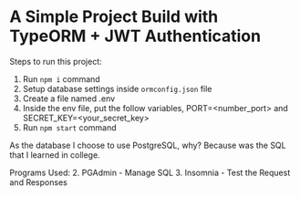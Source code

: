 # A Simple Project Build with TypeORM + JWT Authentication

Steps to run this project:

1. Run `npm i` command
2. Setup database settings inside `ormconfig.json` file
3. Create a file named .env
4. Inside the env file, put the follow variables, PORT=<number_port>  and SECRET_KEY=<your_secret_key>
5. Run `npm start` command


As the database I choose to use PostgreSQL, why? Because was the SQL that I learned in college.

Programs Used:
2. PGAdmin  - Manage SQL
3. Insomnia - Test the Request and Responses
